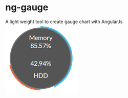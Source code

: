 ng-gauge
========

A light weight tool to create gauge chart with AngularJs
![Line Charts](https://raw.githubusercontent.com/vthinkxie/ng-gauge/master/example/example.png "Line Charts")
